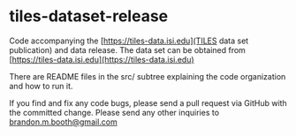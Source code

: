 # tiles-dataset-release
Code accompanying the [https://tiles-data.isi.edu](TILES data set publication) and data release.  The data set can be obtained from [https://tiles-data.isi.edu](https://tiles-data.isi.edu)

There are README files in the src/ subtree explaining the code organization and how to run it.


If you find and fix any code bugs, please send a pull request via GitHub with the committed change.  Please send any other inquiries to [brandon.m.booth@gmail.com](mailto:brandon.m.booth@gmail.com?subject=TILES%20Data%20Set%20Inquiry)
